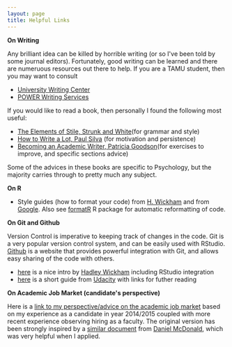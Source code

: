 ```yaml
---
layout: page
title: Helpful Links
---
```

 
 **On Writing**
 
Any brilliant idea can be killed by horrible writing (or so I've been told by some journal editors). Fortunately, good writing can be learned and there are numeruous resources out there to help. If you are a TAMU student, then you may want to consult
 - [University Writing Center](http://writingcenter.tamu.edu)
 - [POWER Writing Services](http://power.tamu.edu)
 
If you would like to read a book, then personally I found the following most useful:
 - [The Elements of Stile, Strunk and White](https://www.amazon.com/Elements-Style-Fourth-William-Strunk/dp/020530902X/ref=sr_1_1?s=books&ie=UTF8&qid=1505700931&sr=1-1&keywords=strunk+and+white)(for grammar and style)
 - [How to Write a Lot, Paul Silva](https://www.amazon.com/How-Write-Lot-Practical-Productive/dp/1591477433) (for motivation and persistence)
 - [Becoming an Academic Writer, Patricia Goodson](https://www.amazon.com/Becoming-Academic-Writer-Exercises-Productive/dp/1452203865)(for exercises to improve, and specific sections advice)
 
 Some of the advices in these books are specific to Psychology, but the majority carries through to pretty much any subject.
 
 **On R**
 
  - Style guides (how to format your code) from [H. Wickham](http://adv-r.had.co.nz/Style.html) and from [Google](https://google.github.io/styleguide/Rguide.xml). Also see [formatR](https://yihui.name/formatr/) R package for automatic reformatting of code.
 
 

**On Git and Github**

Version Control is imperative to keeping track of changes in the code. Git is a very popular version control system, and can be easily used with RStudio. [Github](https://github.com) is a website that provides powerful integration with Git, and allows easy sharing of the code with others. 
 - [here](http://r-pkgs.had.co.nz/git.html) is a nice intro by [Hadley Wickham](http://hadley.nz) including RStudio integration
 - [here](http://blog.udacity.com/2015/06/a-beginners-git-github-tutorial.html) is a short guide from [Udacity](http://blog.udacity.com) with links for futher reading

**On Academic Job Market (candidate's perspective)**

Here is a [link to my perspective/advice on the academic job market](https://irinagain.github.io/Resources/AcademicJobMarketAdviceIrina_v2.pdf) based on my experience as a candidate in year 2014/2015 coupled with more recent experience observing hiring as a faculty. The original version has been strongly inspired by a [similar document](https://dajmcdon.github.io/assets/code-links/marketadvice.pdf) from [Daniel McDonald](https://dajmcdon.github.io), which was very helpful when I applied. 
